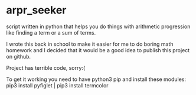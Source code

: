 # arpr_seeker
script written in python that helps you do things with arithmetic progression like finding a term or a sum of terms.

I wrote this back in school to make it easier for me to do boring math homework and I decided that it would be a good idea to publish this project on github.

Project has terrible code, sorry:(

To get it working you need to have python3 pip and install these modules:
pip3 install pyfiglet | 
pip3 install termcolor

